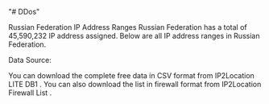 "# DDos" 

Russian Federation IP Address Ranges
Russian Federation has a total of 45,590,232 IP address assigned. Below are all IP address ranges in Russian Federation.

Data Source:

You can download the complete free data in CSV format from IP2Location LITE DB1 .
You can also download the list in firewall format from IP2Location Firewall List .

